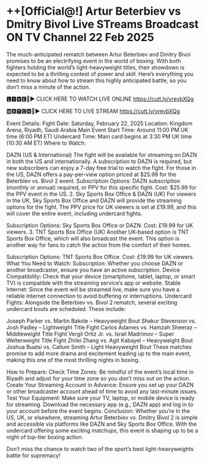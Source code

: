 # ++[OffiCial@!] Artur Beterbiev vs Dmitry Bivol Live STreams Broadcast ON TV Channel 22 Feb 2025
The much-anticipated rematch between Artur Beterbiev and Dmitry Bivol promises to be an electrifying event in the world of boxing. With both fighters holding the world’s light-heavyweight titles, their showdown is expected to be a thrilling contest of power and skill. Here’s everything you need to know about how to stream this highly anticipated battle, so you don’t miss a minute of the action.

🅻🅸🆅🅴🔴▶️ CLICK HERE TO WATCH LIVE ONLINE https://cutt.ly/vrevbXQg

🆆🅰🆃🅲🅷🔴▶️ CLICK HERE TO LIVE STREAM https://cutt.ly/vrevbXQg

Event Details: Fight Date: Saturday, February 22, 2025 Location: Kingdom Arena, Riyadh, Saudi Arabia Main Event Start Time: Around 11:00 PM UK time (6:00 PM ET) Undercard Time: Main card begins at 3:30 PM UK time (10:30 AM ET) Where to Watch:

DAZN (US & International) The fight will be available for streaming on DAZN in both the US and internationally. A subscription to DAZN is required, but new subscribers can enjoy a 7-day free trial to watch the fight. For those in the US, DAZN offers a pay-per-view option priced at $25.99 for the Beterbiev vs. Bivol 2 event. Subscription Options: DAZN subscription (monthly or annual) required, or PPV for this specific fight. Cost: $25.99 for the PPV event in the US. 2. Sky Sports Box Office & DAZN (UK) For viewers in the UK, Sky Sports Box Office and DAZN will provide the streaming options for the fight. The PPV price for UK viewers is set at £19.99, and this will cover the entire event, including undercard fights.

Subscription Options: Sky Sports Box Office or DAZN. Cost: £19.99 for UK viewers. 3. TNT Sports Box Office (UK) Another UK-based option is TNT Sports Box Office, which will also broadcast the event. This option is another way for fans to catch the action from the comfort of their homes.

Subscription Options: TNT Sports Box Office. Cost: £19.99 for UK viewers. What You Need to Watch: Subscription: Whether you choose DAZN or another broadcaster, ensure you have an active subscription. Device Compatibility: Check that your device (smartphone, tablet, laptop, or smart TV) is compatible with the streaming service’s app or website. Stable Internet: Since the event will be streamed live, make sure you have a reliable internet connection to avoid buffering or interruptions. Undercard Fights: Alongside the Beterbiev vs. Bivol 2 rematch, several exciting undercard bouts are scheduled. These include:

Joseph Parker vs. Martin Bakole – Heavyweight Bout Shakur Stevenson vs. Josh Padley – Lightweight Title Fight Carlos Adames vs. Hamzah Sheeraz – Middleweight Title Fight Vergil Ortiz Jr. vs. Israil Madrimov – Super Welterweight Title Fight Zhilei Zhang vs. Agit Kabayel – Heavyweight Bout Joshua Buatsi vs. Callum Smith – Light Heavyweight Bout These matches promise to add more drama and excitement leading up to the main event, making this one of the most thrilling nights in boxing.

How to Prepare: Check Time Zones: Be mindful of the event’s local time in Riyadh and adjust for your time zone so you don’t miss out on the action. Create Your Streaming Account in Advance: Ensure you set up your DAZN or other broadcaster account ahead of time to avoid any last-minute issues. Test Your Equipment: Make sure your TV, laptop, or mobile device is ready for streaming. Download the necessary app (e.g., DAZN app) and log in to your account before the event begins. Conclusion: Whether you’re in the US, UK, or elsewhere, streaming Artur Beterbiev vs. Dmitry Bivol 2 is simple and accessible via platforms like DAZN and Sky Sports Box Office. With the undercard offering some exciting matchups, this event is shaping up to be a night of top-tier boxing action.

Don’t miss the chance to watch two of the sport’s best light-heavyweights battle for supremacy!
